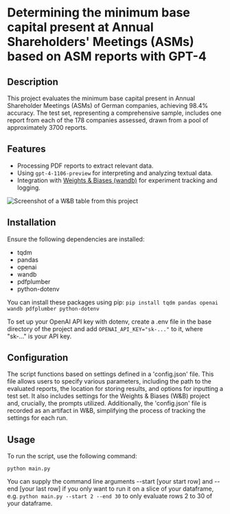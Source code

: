 # Determining the minimum base capital present at Annual Shareholders' Meetings (ASMs) based on ASM reports with GPT-4

## Description
This project evaluates the minimum base capital present in Annual Shareholder Meetings (ASMs) of German companies, achieving 98.4% accuracy. The test set, representing a comprehensive sample, includes one report from each of the 178 companies assessed, drawn from a pool of approximately 3700 reports.

## Features
- Processing PDF reports to extract relevant data.
- Using ```gpt-4-1106-preview``` for interpreting and analyzing textual data.
- Integration with [Weights & Biases (wandb)](http://wandb.ai/) for experiment tracking and logging.

![Screenshot of a W&B table from this project](https://i.ibb.co/9yHK0bW/Screenshot-2023-12-23-at-22-52-35.png)

## Installation
Ensure the following dependencies are installed:
- tqdm
- pandas
- openai
- wandb
- pdfplumber
- python-dotenv

You can install these packages using pip:
```pip install tqdm pandas openai wandb pdfplumber python-dotenv```

To set up your OpenAI API key with dotenv, create a .env file in the base directory of the project and add ```OPENAI_API_KEY="sk-..."``` to it, where "sk-..." is your API key.

## Configuration

The script functions based on settings defined in a 'config.json' file. This file allows users to specify various parameters, including the path to the evaluated reports, the location for storing results, and options for inputting a test set. It also includes settings for the Weights & Biases (W&B) project and, crucially, the prompts utilized. Additionally, the 'config.json' file is recorded as an artifact in W&B, simplifying the process of tracking the settings for each run.

## Usage

To run the script, use the following command:

```python main.py```

You can supply the command line arguments --start [your start row] and --end [your last row] if you only want to run it on a slice of your dataframe, e.g. ```python main.py --start 2 --end 30``` to only evaluate rows 2 to 30 of your dataframe.
